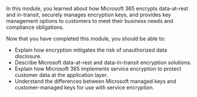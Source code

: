 In this module, you learned about how Microsoft 365 encrypts data-at-rest and in-transit, securely manages encryption keys, and provides key management options to customers to meet their business needs and compliance obligations.

Now that you have completed this module, you should be able to:

- Explain how encryption mitigates the risk of unauthorized data disclosure.
- Describe Microsoft data-at-rest and data-in-transit encryption solutions.
- Explain how Microsoft 365 implements service encryption to protect customer data at the application layer.
- Understand the differences between Microsoft managed keys and customer-managed keys for use with service encryption.
